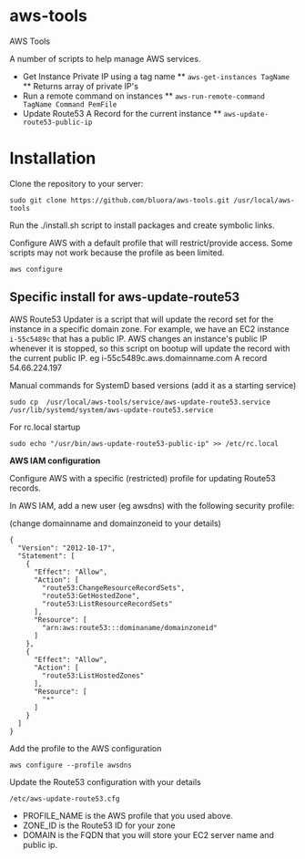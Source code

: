 # aws-tools
AWS Tools

A number of scripts to help manage AWS services.

* Get Instance Private IP using a tag name
** `aws-get-instances TagName`
** Returns array of private IP's
* Run a remote command on instances
** `aws-run-remote-command TagName Command PemFile` 
* Update Route53 A Record for the current instance
** `aws-update-route53-public-ip`

# Installation

Clone the repository to your server:

`sudo git clone https://github.com/bluora/aws-tools.git /usr/local/aws-tools`

Run the ./install.sh script to install packages and create symbolic links.

Configure AWS with a default profile that will restrict/provide access. Some scripts may not work because the profile as been limited.

`aws configure`

## Specific install for aws-update-route53

AWS Route53 Updater is a script that will update the record set for the instance in a specific domain zone. For example, we have an EC2 instance `i-55c5489c` that has a public IP. AWS changes an instance's public IP whenever it is stopped, so this script on bootup will update the record with the current public IP. eg i-55c5489c.aws.domainname.com A record 54.66.224.197

Manual commands for SystemD based versions (add it as a starting service)

`sudo cp  /usr/local/aws-tools/service/aws-update-route53.service /usr/lib/systemd/system/aws-update-route53.service`

For rc.local startup

`sudo echo "/usr/bin/aws-update-route53-public-ip" >> /etc/rc.local`

**AWS IAM configuration**

Configure AWS with a specific (restricted) profile for updating Route53 records.

In AWS IAM, add a new user (eg awsdns) with the following security profile:

(change domainname and domainzoneid to your details)

```
{
  "Version": "2012-10-17",
  "Statement": [
    {
      "Effect": "Allow",
      "Action": [
        "route53:ChangeResourceRecordSets",
        "route53:GetHostedZone",
        "route53:ListResourceRecordSets"
      ],
      "Resource": [
        "arn:aws:route53:::dominaname/domainzoneid"
      ]
    },
    {
      "Effect": "Allow",
      "Action": [
        "route53:ListHostedZones"
      ],
      "Resource": [
        "*"
      ]
    }
  ]
}
```

Add the profile to the AWS configuration

`aws configure --profile awsdns`

Update the Route53 configuration with your details

`/etc/aws-update-route53.cfg`

* PROFILE_NAME is the AWS profile that you used above.
* ZONE_ID is the Route53 ID for your zone
* DOMAIN is the FQDN that you will store your EC2 server name and public ip.


